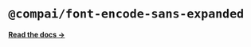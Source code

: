 # `@compai/font-encode-sans-expanded`

[**Read the docs &rarr;**](https://components.ai/docs/typefaces/encode-sans-expanded)
